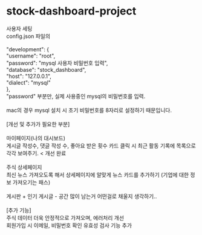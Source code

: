 # stock-dashboard-project

사용자 세팅\
config.json 파일의\
\
"development": {\
"username": "root",\
"password": "mysql 사용자 비밀번호 입력",\
"database": "stock_dashboard",\
"host": "127.0.0.1",\
"dialect": "mysql"\
},\
"password" 부분만, 실제 사용중인 mysql의 비밀번호를 입력.\
\
mac의 경우 mysql 설치 시 초기 비밀번호를 8자리로 설정하기 때문입니다.\
\
[개선 및 추가가 필요한 부분]\
\
마이페이지(나의 대시보드)\
게시글 작성수, 댓글 작성 수, 좋아요 받은 횟수 카드 클릭 시 최근 활동 기록에 목록으로 각각 보여주기. < 개선 완료\
\
주식 상세페이지\
최신 뉴스 가져오도록 해서 상세페이지에 알맞게 뉴스 카드를 추가하기 (기업에 대한 정보 가져오기는 패스)\
\
게시판 + 인기 게시글 - 공간 많이 남는거 어떤걸로 채울지 생각하기..\
\
[추가 기능]\
주식 데이터 더욱 안정적으로 가져오며, 에러처리 개선\
회원가입 시 이메일, 비밀번호 확인 유효성 검사 기능 추가
